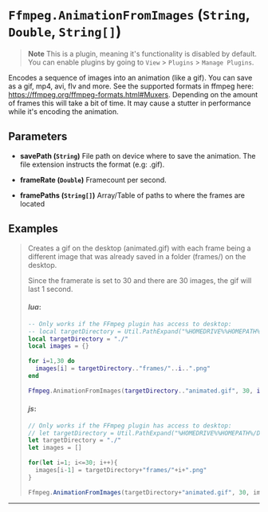 # `Ffmpeg.AnimationFromImages` (```String```, ```Double```, ```String[]```)
> **Note**
> This is a plugin, meaning it's functionality is disabled by default.
> You can enable plugins by going to `View` > `Plugins` > `Manage Plugins`.

Encodes a sequence of images into an animation (like a gif).
You can save as a gif, mp4, avi, flv and more. See the supported formats in ffmpeg here: https://ffmpeg.org/ffmpeg-formats.html#Muxers.
Depending on the amount of frames this will take a bit of time. It may cause a stutter in performance while it's encoding the animation.

## Parameters
* **savePath (```String```)** 
	File path on device where to save the animation. The file extension instructs the format (e.g: .gif).

* **frameRate (```Double```)** 
	Framecount per second.

* **framePaths (```String[]```)** 
	Array/Table of paths to where the frames are located


## Examples
> Creates a gif on the desktop (animated.gif) with each frame being a different image that was already saved in a folder (frames/) on the desktop.
> 
> Since the framerate is set to 30 and there are 30 images, the gif will last 1 second.
> 
> #### _lua_:
> ```lua
> -- Only works if the FFmpeg plugin has access to desktop:
> -- local targetDirectory = Util.PathExpand("%HOMEDRIVE%%HOMEPATH%/Desktop/")
> local targetDirectory = "./"
> local images = {}
>             
> for i=1,30 do
>   images[i] = targetDirectory.."frames/"..i..".png"
> end
>             
> Ffmpeg.AnimationFromImages(targetDirectory.."animated.gif", 30, images)
> ```
> 
> #### _js_:
> ```js
> // Only works if the FFmpeg plugin has access to desktop:
> // let targetDirectory = Util.PathExpand("%HOMEDRIVE%%HOMEPATH%/Desktop/")
> let targetDirectory = "./"
> let images = []
>             
> for(let i=1; i<=30; i++){
>   images[i-1] = targetDirectory+"frames/"+i+".png"
> }
>             
> Ffmpeg.AnimationFromImages(targetDirectory+"animated.gif", 30, images)
> ```
---

